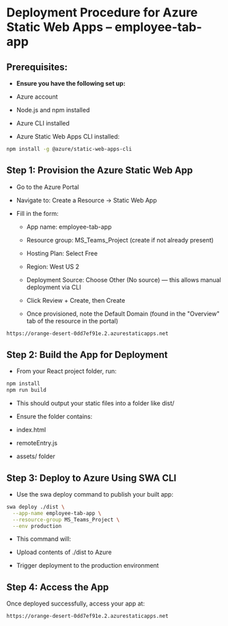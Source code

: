 # Deployment Procedure for Azure Static Web Apps – employee-tab-app

## Prerequisites:

- **Ensure you have the following set up:**

- Azure account 

- Node.js and npm installed

- Azure CLI installed

- Azure Static Web Apps CLI installed:

```bash
npm install -g @azure/static-web-apps-cli
```

## Step 1: Provision the Azure Static Web App


- Go to the Azure Portal

- Navigate to: Create a Resource → Static Web App

- Fill in the form:

  - App name: employee-tab-app

  - Resource group: MS_Teams_Project (create if not already present)

  - Hosting Plan: Select Free

  - Region: West US 2

  - Deployment Source: Choose Other (No source) — this allows manual deployment via CLI

  - Click Review + Create, then Create

  - Once provisioned, note the Default Domain (found in the "Overview" tab of the resource in the portal)

```bash
https://orange-desert-0dd7ef91e.2.azurestaticapps.net
```

## Step 2: Build the App for Deployment

- From your React project folder, run:

```bash
npm install
npm run build
```
- This should output your static files  into a folder like dist/

- Ensure the folder contains:

- index.html

- remoteEntry.js

- assets/ folder

## Step 3: Deploy to Azure Using SWA CLI

- Use the swa deploy command to publish your built app:

```bash
swa deploy ./dist \
  --app-name employee-tab-app \
  --resource-group MS_Teams_Project \
  --env production
```


- This command will:

- Upload contents of ./dist to Azure

- Trigger deployment to the production environment

## Step 4: Access the App
Once deployed successfully, access your app at:

```bash
https://orange-desert-0dd7ef91e.2.azurestaticapps.net
```
